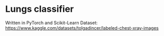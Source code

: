 # Lungs classifier

Written in PyTorch and Scikit-Learn
Dataset: https://www.kaggle.com/datasets/tolgadincer/labeled-chest-xray-images